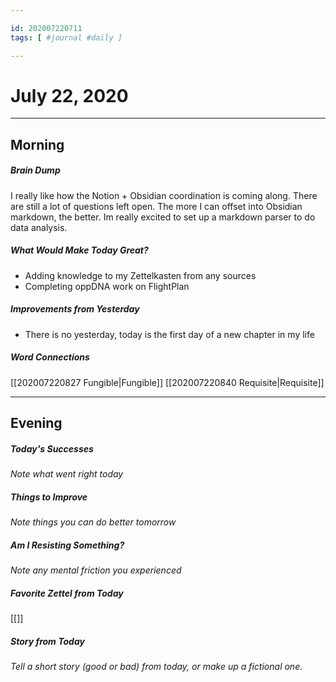 ```yaml
---

id: 202007220711
tags: [ #journal #daily ]

---
```


# July 22, 2020
---
## Morning
##### Brain Dump
I really like how the Notion + Obsidian coordination is coming along. There are still a lot of questions left open. The more I can offset into Obsidian markdown, the better. Im really excited to set up a markdown parser to do data analysis.

##### What Would Make Today Great?
- Adding knowledge to my Zettelkasten from any sources
- Completing oppDNA work on FlightPlan

##### Improvements from Yesterday
- There is no yesterday, today is the first day of a new chapter in my life

##### Word Connections
[[202007220827 Fungible|Fungible]]
[[202007220840 Requisite|Requisite]]

---
## Evening
##### Today's Successes
*Note what went right today*

##### Things to Improve
*Note things you can do better tomorrow*

##### Am I Resisting Something?
*Note any mental friction you experienced*

##### Favorite Zettel from Today
[[]]

##### Story from Today
*Tell a short story (good or bad) from today, or make up a fictional one.*